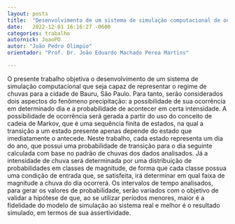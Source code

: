 ```yaml
---
layout: posts
title:  "Desenvolvimento de um sistema de simulação computacional de ocorrência de chuvas"
date:   2022-12-01 16:16:27 -0600
categories: trabalho
autornick: JoaoPO
autor: "João Pedro Olimpio"
orientador: "Prof. Dr. João Eduardo Machado Perea Martins"

---
```


O presente trabalho objetiva o desenvolvimento de um sistema de simulação computacional que seja capaz de representar o regime de chuvas para a cidade de Bauru, São Paulo. Para tanto, serão considerados dois aspectos do fenômeno precipitação: a possibilidade de sua ocorrência em determinado dia e a probabilidade de acontecer em certa intensidade. A possibilidade de ocorrência será gerada a partir do uso do conceito de cadeia de Markov, que é uma sequência finita de estados, na qual a transição a um estado presente apenas depende do estado que imediatamente o antecede. Neste trabalho, cada estado representa um dia do ano, que possui uma probabilidade de transição para o dia seguinte calculada com base no padrão de chuvas dos dados analisados. Já a intensidade de chuva será determinada por uma distribuição de probabilidades em classes de magnitude, de forma que cada classe possua uma condição de entrada que, se satisfeita, irá determinar em qual faixa de magnitude a chuva do dia ocorrerá. Os intervalos de tempo analisados, para gerar os valores de probabilidade, serão variados com o objetivo de validar a hipótese de que, ao se utilizar períodos menores, maior é a fidelidade do modelo de simulação ao sistema real e melhor é o resultado simulado, em termos de sua assertividade.
